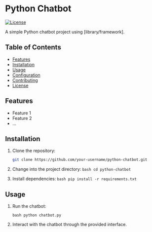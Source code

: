 # Python Chatbot

[![License](https://img.shields.io/badge/license-MIT-blue.svg)](LICENSE)

A simple Python chatbot project using [library/framework].

## Table of Contents

- [Features](#features)
- [Installation](#installation)
- [Usage](#usage)
- [Configuration](#configuration)
- [Contributing](#contributing)
- [License](#license)

## Features

- Feature 1
- Feature 2
- ...

## Installation

  1. Clone the repository:

     ```bash
     git clone https://github.com/your-username/python-chatbot.git

  2. Change into the project directory:
     ```bash cd python-chatbot ```

  3. Install dependencies:
     ```bash pip install -r requirements.txt ```

## Usage

  1. Run the chatbot:

      ```bash python chatbot.py ```
     
  2. Interact with the chatbot through the provided interface.


